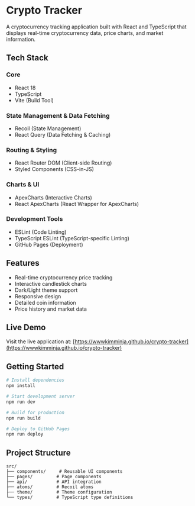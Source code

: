 # Crypto Tracker

A cryptocurrency tracking application built with React and TypeScript that displays real-time cryptocurrency data, price charts, and market information.

## Tech Stack

### Core
- React 18
- TypeScript
- Vite (Build Tool)

### State Management & Data Fetching
- Recoil (State Management)
- React Query (Data Fetching & Caching)

### Routing & Styling
- React Router DOM (Client-side Routing)
- Styled Components (CSS-in-JS)

### Charts & UI
- ApexCharts (Interactive Charts)
- React ApexCharts (React Wrapper for ApexCharts)

### Development Tools
- ESLint (Code Linting)
- TypeScript ESLint (TypeScript-specific Linting)
- GitHub Pages (Deployment)

## Features
- Real-time cryptocurrency price tracking
- Interactive candlestick charts
- Dark/Light theme support
- Responsive design
- Detailed coin information
- Price history and market data

## Live Demo
Visit the live application at: [https://wwwkimminja.github.io/crypto-tracker](https://wwwkimminja.github.io/crypto-tracker)

## Getting Started

```bash
# Install dependencies
npm install

# Start development server
npm run dev

# Build for production
npm run build

# Deploy to GitHub Pages
npm run deploy
```

## Project Structure
```
src/
├── components/     # Reusable UI components
├── pages/         # Page components
├── api/           # API integration
├── atoms/         # Recoil atoms
├── theme/         # Theme configuration
└── types/         # TypeScript type definitions
```
